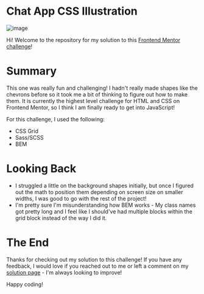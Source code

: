 # Chat App CSS Illustration
![image](https://user-images.githubusercontent.com/47509295/181571370-ff9e60f4-47cd-4337-bcaa-5a0126bbd54b.png)

Hi! Welcome to the repository for my solution to this <a href="https://www.frontendmentor.io/challenges/chat-app-css-illustration-O5auMkFqY" target="_blank">Frontend Mentor challenge</a>!

# Summary
This one was really fun and challenging! I hadn't really made shapes like the chevrons before so it took me a bit of thinking to figure out how to make them. It is currently the highest level challenge for HTML and CSS on Frontend Mentor, so I think I am finally ready to get into JavaScript!

For this challenge, I used the following: 
- CSS Grid
- Sass/SCSS
- BEM

# Looking Back
- I struggled a little on the background shapes initially, but once I figured out the math to position them depending on screen size on smaller widths, I was good to go with the rest of the project!
- I'm pretty sure I'm misunderstanding how BEM works - My class names got pretty long and I feel like I should've had multiple blocks within the grid block instead of the way I did it.

# The End
Thanks for checking out my solution to this challenge! If you have any feedback, I would love if you reached out to me or left a comment on my <a href="https://www.frontendmentor.io/solutions/chat-app-css-illustration-sassscss-bem-css-grid-VEWQxD4YNV" target="_blank">solution page</a> - I'm always looking to improve!

Happy coding!
